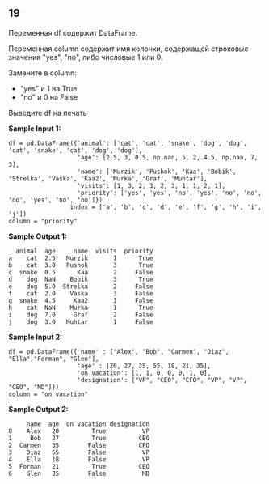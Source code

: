 ## 19

Переменная df содержит DataFrame.

Переменная column содержит имя колонки, содержащей строковые значения "yes", "no", либо числовые 1 или 0.

Замените в column:

-    "yes" и 1 на True
-    "no" и 0 на False

Выведите df на печать

**Sample Input 1:**

```commandline
df = pd.DataFrame({'animal': ['cat', 'cat', 'snake', 'dog', 'dog', 'cat', 'snake', 'cat', 'dog', 'dog'],
                   'age': [2.5, 3, 0.5, np.nan, 5, 2, 4.5, np.nan, 7, 3],
                   'name': ['Murzik', 'Pushok', 'Kaa', 'Bobik', 'Strelka', 'Vaska', 'Kaa2', 'Murka', 'Graf', 'Muhtar'],
                   'visits': [1, 3, 2, 3, 2, 3, 1, 1, 2, 1],
                   'priority': ['yes', 'yes', 'no', 'yes', 'no', 'no', 'no', 'yes', 'no', 'no']})
                 index = ['a', 'b', 'c', 'd', 'e', 'f', 'g', 'h', 'i', 'j'])
column = "priority"
```

**Sample Output 1:**

```commandline
  animal  age     name  visits  priority
a    cat  2.5   Murzik       1      True
b    cat  3.0   Pushok       3      True
c  snake  0.5      Kaa       2     False
d    dog  NaN    Bobik       3      True
e    dog  5.0  Strelka       2     False
f    cat  2.0    Vaska       3     False
g  snake  4.5     Kaa2       1     False
h    cat  NaN    Murka       1      True
i    dog  7.0     Graf       2     False
j    dog  3.0   Muhtar       1     False
```

**Sample Input 2:**

```commandline
df = pd.DataFrame({'name' : ["Alex", "Bob", "Carmen", "Diaz", "Ella","Forman", "Glen"],
                   'age' : [20, 27, 35, 55, 18, 21, 35],
                   'on vacation': [1, 1, 0, 0, 0, 1, 0],
                   'designation': ["VP", "CEO", "CFO", "VP", "VP", "CEO", "MD"]})
column = "on vacation"
```

**Sample Output 2:**

```commandline
     name  age  on vacation designation
0    Alex   20         True          VP
1     Bob   27         True         CEO
2  Carmen   35        False         CFO
3    Diaz   55        False          VP
4    Ella   18        False          VP
5  Forman   21         True         CEO
6    Glen   35        False          MD
```
